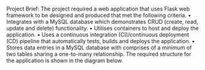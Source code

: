 Project Brief:
The project required a web application that uses Flask web framework to be designed and produced that met the following criteria. 
•	Integrates with a MySQL database which demonstrates CRUD (create, read, update and delete) functionality.
•	Utilises containers to host and deploy the application.
•	Uses a continuous integration (CI)/continuous deployment (CD) pipeline that automatically tests, builds and deploys the application.
•	Stores data entries in a MySQL database with comprises of a minimum of two tables sharing a one-to-many relationship. 
The required structure for the application is shown in the diagram below.  
